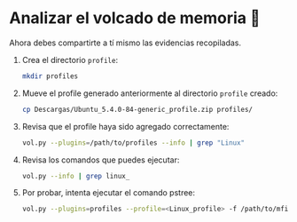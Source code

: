 # Analizar el volcado de memoria 🚀
Ahora debes compartirte a tí mismo las evidencias recopiladas.
1. Crea el directorio `profile`:
   ```bash
   mkdir profiles
   ```

2. Mueve el profile generado anteriormente al directorio `profile` creado:
   ```bash
   cp Descargas/Ubuntu_5.4.0-84-generic_profile.zip profiles/
   ```

3. Revisa que el profile haya sido agregado correctamente:
   ```bash
   vol.py --plugins=/path/to/profiles --info | grep "Linux"
   ```

4. Revisa los comandos que puedes ejecutar:
   ```bash
   vol.py --info | grep linux_
   ```

5. Por probar, intenta ejecutar el comando pstree:
   ```bash
   vol.py --plugins=profiles --profile=<Linux_profile> -f /path/to/mfile.dmp linux_pstree
   ```
   

